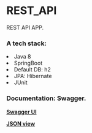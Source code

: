 # REST_API
REST API APP.

<h3>A tech stack:</h3>
<li>Java 8</li>
<li>SpringBoot</li>
<li>Default DB: h2</li>
<li>JPA: Hibernate</li>
<li>JUnit</li>


<h3>Documentation: Swagger.</h3>
<p><strong><a href="http://localhost:8080/swagger-ui.html#">Swagger UI</a></strong></p>
<p><strong><a href="http://localhost:8080/v2/api-docs">JSON view</a></strong></p>



